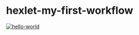 # hexlet-my-first-workflow
[![hello-world](https://github.com/KotovMikhail/hexlet-my-first-workflow/actions/workflows/hello.yml/badge.svg)](https://github.com/KotovMikhail/hexlet-my-first-workflow/actions/workflows/hello.yml)